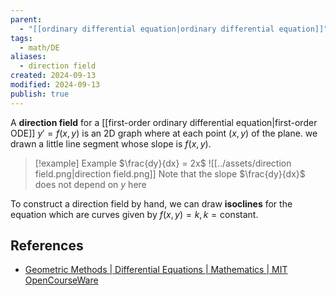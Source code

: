 ```yaml
---
parent:
  - "[[ordinary differential equation|ordinary differential equation]]"
tags:
  - math/DE
aliases:
  - direction field
created: 2024-09-13
modified: 2024-09-13
publish: true
---
```

A **direction field** for a [[first-order ordinary differential equation|first-order ODE]] $y' = f(x, y)$ is an 2D graph where at each point $(x, y)$ of the plane. we drawn a little line segment whose slope is $f(x, y)$.

> [!example] Example $\frac{dy}{dx} = 2x$
> ![[../assets/direction field.png|direction field.png]]
> Note that the slope $\frac{dy}{dx}$ does not depend on $y$ here

To construct a direction field by hand, we can draw **isoclines** for the equation which are curves given by $f(x, y) = k, k = \text{constant}$.


## References
- [Geometric Methods | Differential Equations | Mathematics | MIT OpenCourseWare](https://ocw.mit.edu/courses/18-03sc-differential-equations-fall-2011/pages/unit-i-first-order-differential-equations/geometric-methods/)